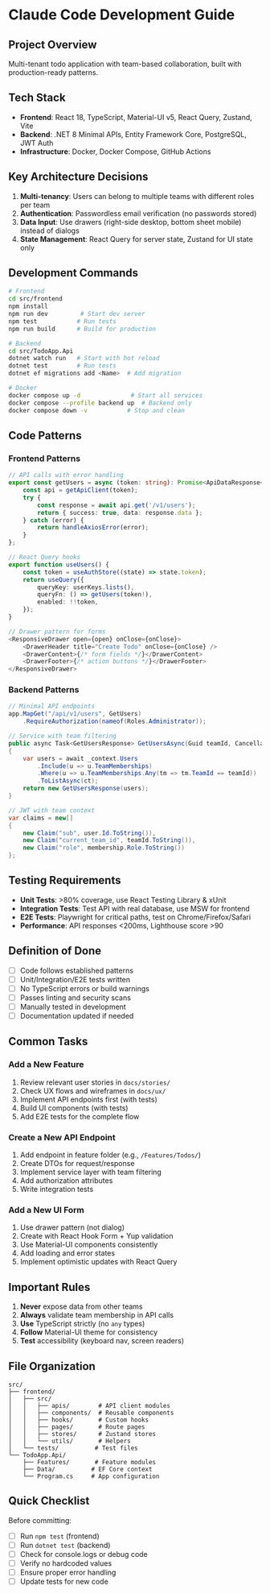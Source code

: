 # Claude Code Development Guide

## Project Overview
Multi-tenant todo application with team-based collaboration, built with production-ready patterns.

## Tech Stack
- **Frontend**: React 18, TypeScript, Material-UI v5, React Query, Zustand, Vite
- **Backend**: .NET 8 Minimal APIs, Entity Framework Core, PostgreSQL, JWT Auth
- **Infrastructure**: Docker, Docker Compose, GitHub Actions

## Key Architecture Decisions
1. **Multi-tenancy**: Users can belong to multiple teams with different roles per team
2. **Authentication**: Passwordless email verification (no passwords stored)
3. **Data Input**: Use drawers (right-side desktop, bottom sheet mobile) instead of dialogs
4. **State Management**: React Query for server state, Zustand for UI state only

## Development Commands
```bash
# Frontend
cd src/frontend
npm install
npm run dev         # Start dev server
npm test           # Run tests
npm run build      # Build for production

# Backend
cd src/TodoApp.Api
dotnet watch run   # Start with hot reload
dotnet test        # Run tests
dotnet ef migrations add <Name>  # Add migration

# Docker
docker compose up -d              # Start all services
docker compose --profile backend up  # Backend only
docker compose down -v           # Stop and clean
```

## Code Patterns

### Frontend Patterns
```typescript
// API calls with error handling
export const getUsers = async (token: string): Promise<ApiDataResponse<User[]>> => {
    const api = getApiClient(token);
    try {
        const response = await api.get('/v1/users');
        return { success: true, data: response.data };
    } catch (error) {
        return handleAxiosError(error);
    }
};

// React Query hooks
export function useUsers() {
    const token = useAuthStore((state) => state.token);
    return useQuery({
        queryKey: userKeys.lists(),
        queryFn: () => getUsers(token!),
        enabled: !!token,
    });
}

// Drawer pattern for forms
<ResponsiveDrawer open={open} onClose={onClose}>
    <DrawerHeader title="Create Todo" onClose={onClose} />
    <DrawerContent>{/* form fields */}</DrawerContent>
    <DrawerFooter>{/* action buttons */}</DrawerFooter>
</ResponsiveDrawer>
```

### Backend Patterns
```csharp
// Minimal API endpoints
app.MapGet("/api/v1/users", GetUsers)
    .RequireAuthorization(nameof(Roles.Administrator));

// Service with team filtering
public async Task<GetUsersResponse> GetUsersAsync(Guid teamId, CancellationToken ct)
{
    var users = await _context.Users
        .Include(u => u.TeamMemberships)
        .Where(u => u.TeamMemberships.Any(tm => tm.TeamId == teamId))
        .ToListAsync(ct);
    return new GetUsersResponse(users);
}

// JWT with team context
var claims = new[]
{
    new Claim("sub", user.Id.ToString()),
    new Claim("current_team_id", teamId.ToString()),
    new Claim("role", membership.Role.ToString())
};
```

## Testing Requirements
- **Unit Tests**: >80% coverage, use React Testing Library & xUnit
- **Integration Tests**: Test API with real database, use MSW for frontend
- **E2E Tests**: Playwright for critical paths, test on Chrome/Firefox/Safari
- **Performance**: API responses <200ms, Lighthouse score >90

## Definition of Done
- [ ] Code follows established patterns
- [ ] Unit/Integration/E2E tests written
- [ ] No TypeScript errors or build warnings
- [ ] Passes linting and security scans
- [ ] Manually tested in development
- [ ] Documentation updated if needed

## Common Tasks

### Add a New Feature
1. Review relevant user stories in `docs/stories/`
2. Check UX flows and wireframes in `docs/ux/`
3. Implement API endpoints first (with tests)
4. Build UI components (with tests)
5. Add E2E tests for the complete flow

### Create a New API Endpoint
1. Add endpoint in feature folder (e.g., `/Features/Todos/`)
2. Create DTOs for request/response
3. Implement service layer with team filtering
4. Add authorization attributes
5. Write integration tests

### Add a New UI Form
1. Use drawer pattern (not dialog)
2. Create with React Hook Form + Yup validation
3. Use Material-UI components consistently
4. Add loading and error states
5. Implement optimistic updates with React Query

## Important Rules
1. **Never** expose data from other teams
2. **Always** validate team membership in API calls
3. **Use** TypeScript strictly (no `any` types)
4. **Follow** Material-UI theme for consistency
5. **Test** accessibility (keyboard nav, screen readers)

## File Organization
```
src/
├── frontend/
│   ├── src/
│   │   ├── apis/        # API client modules
│   │   ├── components/  # Reusable components
│   │   ├── hooks/       # Custom hooks
│   │   ├── pages/       # Route pages
│   │   ├── stores/      # Zustand stores
│   │   └── utils/       # Helpers
│   └── tests/          # Test files
└── TodoApp.Api/
    ├── Features/       # Feature modules
    ├── Data/          # EF Core context
    └── Program.cs     # App configuration
```

## Quick Checklist
Before committing:
- [ ] Run `npm test` (frontend)
- [ ] Run `dotnet test` (backend)
- [ ] Check for console.logs or debug code
- [ ] Verify no hardcoded values
- [ ] Ensure proper error handling
- [ ] Update tests for new code